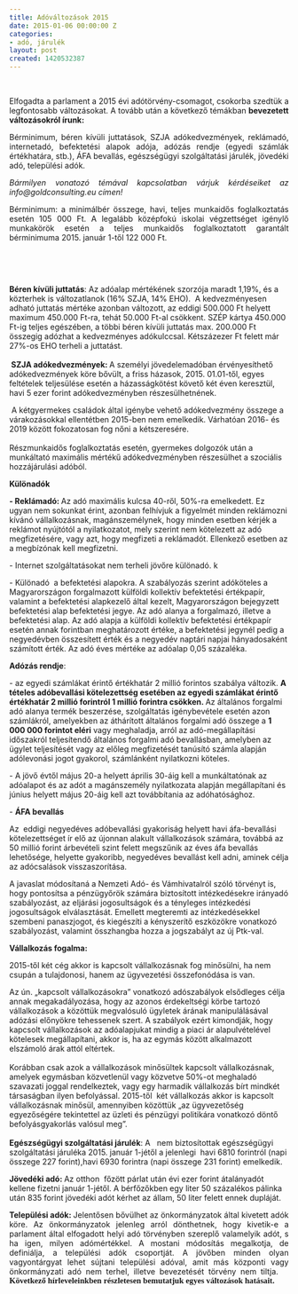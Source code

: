 ```yaml
---
title: Adóváltozások 2015
date: 2015-01-06 00:00:00 Z
categories:
- adó, járulék
layout: post
created: 1420532387
---
```


<p style="text-align: justify;">&nbsp;</p><p class="lead" style="text-align: justify;"><span>Elfogadta a parlament a 2015 évi adótörvény-csomagot, csokorba szedtük a legfontosabb változásokat. A tovább után a következő témákban <strong>bevezetett változásokról írunk:</strong></span></p><p class="lead" style="text-align: justify;"><span>Bérminimum, béren kívüli juttatások, SZJA adókedvezmények, reklámadó, internetadó, befektetési alapok adója, adózás rendje (egyedi számlák értékhatára, stb.), ÁFA bevallás, egészségügyi szolgáltatási járulék, jövedéki adó, települési adók.</span></p><p class="lead" style="text-align: justify;"><span><em>Bármilyen vonatozó témával kapcsolatban várjuk kérdéseiket az info@goldconsulting.eu címen!</em><br></span></p><p class="lead" style="text-align: justify;"><!--break-->Bérminimum: a minimálbér összege, havi, teljes munkaidős foglalkoztatás esetén 105 000 Ft. A legalább középfokú iskolai végzettséget igénylő munkakörök esetén a teljes munkaidős foglalkoztatott garantált bérminimuma 2015. január 1-től 122 000 Ft.<br><!--[if gte mso 9]><xml>
 <w:WordDocument>
  <w:View>Normal</w:View>
  <w:Zoom>0</w:Zoom>
  <w:TrackMoves></w>
  <w:TrackFormatting></w>
  <w:PunctuationKerning></w>
  <w:ValidateAgainstSchemas></w>
  <w:SaveIfXMLInvalid>false</w:SaveIfXMLInvalid>
  <w:IgnoreMixedContent>false</w:IgnoreMixedContent>
  <w:AlwaysShowPlaceholderText>false</w:AlwaysShowPlaceholderText>
  <w:DoNotPromoteQF></w>
  <w:LidThemeOther>HU</w:LidThemeOther>
  <w:LidThemeAsian>X-NONE</w:LidThemeAsian>
  <w:LidThemeComplexScript>X-NONE</w:LidThemeComplexScript>
  <w:Compatibility>
   <w:BreakWrappedTables></w>
   <w:SnapToGridInCell></w>
   <w:WrapTextWithPunct></w>
   <w:UseAsianBreakRules></w>
   <w:DontGrowAutofit></w>
   <w:SplitPgBreakAndParaMark></w>
   <w:EnableOpenTypeKerning></w>
   <w:DontFlipMirrorIndents></w>
   <w:OverrideTableStyleHps></w>
  </w:Compatibility>
  <m:mathPr>
   <m:mathFont m:val="Cambria Math"></m>
   <m:brkBin m:val="before"></m>
   <m:brkBinSub m:val="&#45;-"></m>
   <m:smallFrac m:val="off"></m>
   <m:dispDef></m>
   <m:lMargin m:val="0"></m>
   <m:rMargin m:val="0"></m>
   <m:defJc m:val="centerGroup"></m>
   <m:wrapIndent m:val="1440"></m>
   <m:intLim m:val="subSup"></m>
   <m:naryLim m:val="undOvr"></m>
  </m:mathPr></w:WordDocument>
</xml><![endif]--></p><p>&nbsp;</p><p>&nbsp;</p><p><strong style="mso-bidi-font-weight: normal;"><span>Béren kívüli juttatás</span></strong><span>: Az adóalap mértékének szorzója maradt 1,19%, és a közterhek is változatlanok (16% SZJA, 14% EHO). <span style="mso-spacerun: yes;">&nbsp;</span>A kedvezményesen adható juttatás mértéke azonban változott, az eddigi 500.000 Ft helyett maximum 450.000 Ft-ra, tehát 50.000 Ft-al csökkent. SZÉP kártya 450.000 Ft-ig teljes egészében, a többi béren kívüli juttatás max. 200.000 Ft összegig adózhat a kedvezményes adókulccsal. Kétszázezer Ft felett már 27%-os EHO terheli a juttatást. <br> <br> <strong style="mso-bidi-font-weight: normal;"><span style="mso-spacerun: yes;">&nbsp;</span>SZJA adókedvezmények: </strong>A személyi jövedelemadóban érvényesíthető adókedvezmények köre bővült, a friss házasok, 2015. 01.01-től, egyes feltételek teljesülése esetén a házasságkötést követő két éven keresztül, havi 5 ezer forint adókedvezményben részesülhetnének. <span style="mso-spacerun: yes;">&nbsp;</span><span style="mso-spacerun: yes;">&nbsp;</span></span></p><p><span><span style="mso-spacerun: yes;">&nbsp;</span>A kétgyermekes családok által igénybe vehető adókedvezmény összege a várakozásokkal ellentétben 2015-ben nem emelkedik. Várhatóan 2016- és 2019 között fokozatosan fog nőni a kétszeresére.<br> <br> Részmunkaidős foglalkoztatás esetén, gyermekes dolgozók után a munkáltató maximális mértékű adókedvezményben részesülhet a szociális hozzájárulási adóból.&nbsp;<span style="mso-spacerun: yes;"> <br></span></span></p><p><strong style="mso-bidi-font-weight: normal;"><span>Különadók</span></strong></p><p><strong style="mso-bidi-font-weight: normal;"><span>- Reklámadó: </span></strong><span>Az adó maximális kulcsa 40-ről, 50%-ra emelkedett. Ez ugyan nem sokunkat érint, azonban felhívjuk a figyelmét minden reklámozni kívánó vállalkozásnak, magánszemélynek, hogy minden esetben kérjék a reklámot nyújtótól a nyilatkozatot, mely szerint nem kötelezett az adó megfizetésére, vagy azt, hogy megfizeti a reklámadót. Ellenkező esetben az a megbízónak kell megfizetni.<span style="mso-spacerun: yes;">&nbsp; </span></span></p><p><span>- Internet szolgáltatásokat nem terheli jövőre különadó. k</span></p><p><span>- Különadó<span style="mso-spacerun: yes;">&nbsp; </span>a befektetési alapokra. A szabályozás szerint adóköteles a Magyarországon forgalmazott külföldi kollektív befektetési értékpapír, valamint a befektetési alapkezelő által kezelt, Magyarországon bejegyzett befektetési alap befektetési jegye. Az adó alanya a forgalmazó, illetve a befektetési alap. Az adó alapja a külföldi kollektív befektetési értékpapír esetén annak forintban meghatározott értéke, a befektetési jegynél pedig a negyedévben összesített érték és a negyedév naptári napjai hányadosaként számított érték. Az adó éves mértéke az adóalap 0,05 százaléka.<br style="mso-special-character: line-break;"></span></p><p><span></span><strong style="mso-bidi-font-weight: normal;"><span>Adózás rendje</span></strong><span>: </span></p><p><span>- az egyedi számlákat érintő értékhatár 2 millió forintos szabálya változik. <strong>A tételes adóbevallási kötelezettség esetében az egyedi számlákat érintő értékhatár 2 millió forintról 1 millió forintra csökken. </strong>Az általános forgalmi adó alanya termék beszerzése, szolgáltatás igénybevétele esetén azon számlákról, amelyekben az áthárított általános forgalmi adó összege a <strong>1 000 000 forintot eléri</strong> vagy meghaladja, arról az adó-megállapítási időszakról teljesítendő általános forgalmi adó bevallásban, amelyben az ügylet teljesítését vagy az előleg megfizetését tanúsító számla alapján adólevonási jogot gyakorol, számlánként nyilatkozni köteles.</span></p><p><span>- A jövő évtől május 20-a helyett április 30-áig kell a munkáltatónak az adóalapot és az adót a magánszemély nyilatkozata alapján megállapítani és június helyett május 20-áig kell azt továbbítania az adóhatósághoz.</span></p><p><span>- <strong>ÁFA bevallás </strong></span></p><p><span>Az<span style="mso-spacerun: yes;">&nbsp; </span>eddigi negyedéves adóbevallási gyakoriság helyett havi áfa-bevallási kötelezettséget ír elő az újonnan alakult vállalkozások számára, továbbá az 50 millió forint árbevételi szint felett megszűnik az éves áfa bevallás lehetősége, helyette gyakoribb, negyedéves bevallást kell adni, aminek célja az adócsalások visszaszorítása.</span></p><p><span>A javaslat módosítaná a Nemzeti Adó- és Vámhivatalról szóló törvényt is, hogy pontosítsa a pénzügyőrök számára biztosított intézkedésekre irányadó szabályozást, az eljárási jogosultságok és a tényleges intézkedési jogosultságok elválasztását. Emellett megteremti az intézkedésekkel szembeni panaszjogot, és kiegészíti a kényszerítő eszközökre vonatkozó szabályozást, valamint összhangba hozza a jogszabályt az új Ptk-val.</span></p><p><strong style="mso-bidi-font-weight: normal;"><span>Vállalkozás fogalma:</span></strong></p><p><span>2015-től két cég akkor is kapcsolt vállalkozásnak fog minősülni, ha nem csupán a tulajdonosi, hanem az ügyvezetési összefonódása is van.<span style="mso-spacerun: yes;">&nbsp; </span></span></p><p><span>Az ún. „kapcsolt vállalkozásokra” vonatkozó adószabályok elsődleges célja annak megakadályozása, hogy az azonos érdekeltségi körbe tartozó vállalkozások a közöttük megvalósuló ügyletek árának manipulálásával adózási előnyökre tehessenek szert. A szabályok ezért kimondják, hogy kapcsolt vállalkozások az adóalapjukat mindig a piaci ár alapulvételével kötelesek megállapítani, akkor is, ha az egymás között alkalmazott elszámoló árak attól eltértek. <br> &nbsp;<br> Korábban csak azok a vállalkozások minősültek kapcsolt vállalkozásnak, amelyek egymásban közvetlenül vagy közvetve 50%-ot meghaladó szavazati joggal rendelkeztek, vagy egy harmadik vállalkozás bírt mindkét társaságban ilyen befolyással. 2015-től<span style="mso-spacerun: yes;">&nbsp; </span>két vállalkozás akkor is kapcsolt vállalkozásnak minősül, amennyiben közöttük „az ügyvezetőség egyezőségére tekintettel az üzleti és pénzügyi politikára vonatkozó döntő befolyásgyakorlás valósul meg”. <br> &nbsp;<br> <strong style="mso-bidi-font-weight: normal;">Egészségügyi szolgáltatási járulék</strong>: A<span style="mso-spacerun: yes;">&nbsp;&nbsp; </span>nem biztosítottak egészségügyi szolgáltatási járuléka 2015. január 1-jétől a jelenlegi<span style="mso-spacerun: yes;">&nbsp; </span>havi 6810 forintról (napi összege 227 forint),havi 6930 forintra (napi összege 231 forint) emelkedik.</span></p><p><strong style="mso-bidi-font-weight: normal;"><span>Jövedéki adó: </span></strong><span>Az otthon<span style="mso-spacerun: yes;">&nbsp; </span>főzött párlat után évi ezer forint átalányadót kellene fizetni január 1-jétől. A bérfőzőkben egy liter 50 százalékos pálinka után 835 forint jövedéki adót kérhet az állam, 50 liter felett ennek dupláját.</span></p><p class="lead" style="text-align: justify;"><span><strong style="mso-bidi-font-weight: normal;">Települési adók: </strong>Jelentősen bővülhet az önkormányzatok által kivetett adók köre.&nbsp;Az önkormányzatok jelenleg arról dönthetnek, hogy kivetik-e a parlament által elfogadott helyi adó törvényben szereplő valamelyik adót, s ha igen, milyen adómértékkel. A mostani módosítás megalkotja, de definiálja, a települési adók csoportját. A jövőben minden olyan vagyontárgyat lehet sújtani települési adóval, amit más központi vagy önkormányzati adó nem terhel, illetve bevezetését törvény nem tiltja. <span style="mso-spacerun: yes;">&nbsp;</span><strong><span style="mso-spacerun: yes;">&nbsp;</span></strong></span> <strong><span style="font-size: 11.0pt; line-height: 115%; font-family: 'Calibri','sans-serif'; mso-ascii-theme-font: minor-latin; mso-fareast-font-family: Calibri; mso-fareast-theme-font: minor-latin; mso-hansi-theme-font: minor-latin; mso-bidi-font-family: 'Times New Roman'; mso-bidi-theme-font: minor-bidi; mso-ansi-language: HU; mso-fareast-language: EN-US; mso-bidi-language: AR-SA;">Következő hírleveleinkben részletesen bemutatjuk egyes változások hatásait.</span></strong></p>
